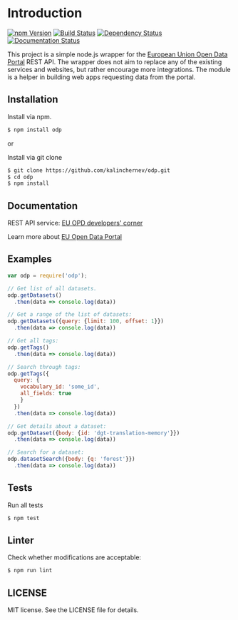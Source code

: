 # Introduction

[![npm Version](https://img.shields.io/github/issues/kalinchernev/odp.svg)](https://www.npmjs.com/package/odp)
[![Build Status](https://travis-ci.org/kalinchernev/odp.svg?branch=master)](https://travis-ci.org/kalinchernev/odp)
[![Dependency Status](https://img.shields.io/gemnasium/kalinchernev/odp.svg)](https://gemnasium.com/github.com/kalinchernev/odp)
[![Documentation Status](http://inch-ci.org/github/kalinchernev/odp.svg?branch=master&style=flat)](http://inch-ci.org/github/kalinchernev/odp)

This project is a simple node.js wrapper for the [European Union Open Data Portal](http://data.europa.eu/euodp/en/data) REST API.
The wrapper does not aim to replace any of the existing services and websites, but rather encourage more integrations.
The module is a helper in building web apps requesting data from the portal.

## Installation

Install via npm.

```bash
$ npm install odp
```

or

Install via git clone

```bash
$ git clone https://github.com/kalinchernev/odp.git
$ cd odp
$ npm install
```

## Documentation

REST API service: [EU OPD developers' corner](http://data.europa.eu/euodp/en/developerscorner)

Learn more about [EU Open Data Portal](http://data.europa.eu/euodp/en/data)

## Examples

```javascript
var odp = require('odp');

// Get list of all datasets.
odp.getDatasets()
  .then(data => console.log(data))

// Get a range of the list of datasets:
odp.getDatasets({query: {limit: 100, offset: 1}})
  .then(data => console.log(data))

// Get all tags:
odp.getTags()
  .then(data => console.log(data))

// Search through tags:
odp.getTags({
  query: {
    vocabulary_id: 'some_id',
    all_fields: true
    }
  })
  .then(data => console.log(data))

// Get details about a dataset:
odp.getDataset({body: {id: 'dgt-translation-memory'}})
  .then(data => console.log(data))

// Search for a dataset:
odp.datasetSearch({body: {q: 'forest'}})
  .then(data => console.log(data))

```

## Tests

Run all tests

```bash
$ npm test
```

## Linter

Check whether modifications are acceptable:

```bash
$ npm run lint
```

## LICENSE

MIT license. See the LICENSE file for details.